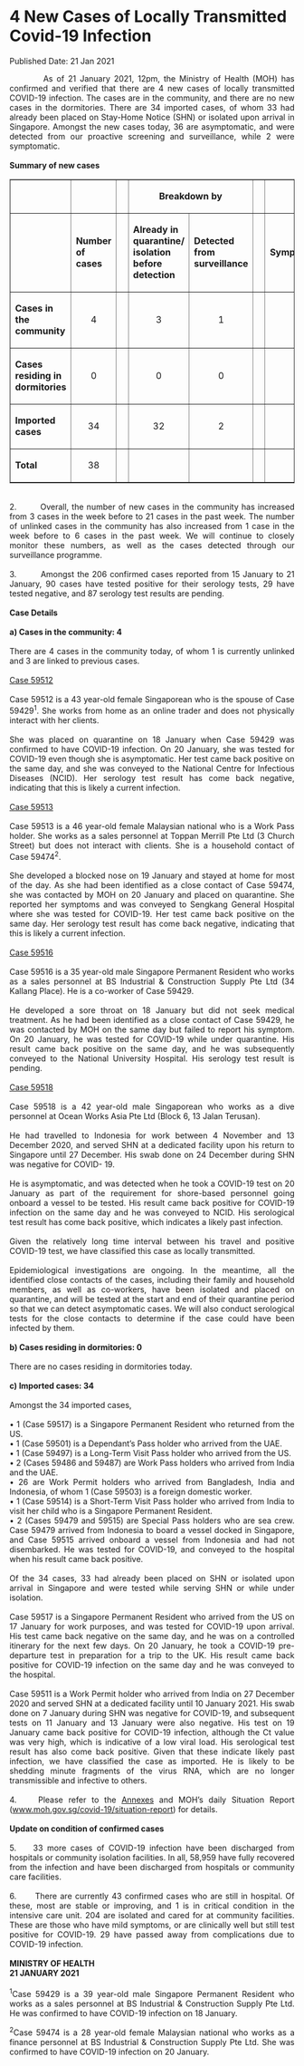 <html>
    <meta http-equiv="Content-Type" content="text/html; charset=utf-8"/>
    <meta charset="utf-8"/>
    <title>4 New Cases of Locally Transmitted Covid-19 Infection</title>
    <body><h1>4 New Cases of Locally Transmitted Covid-19 Infection</h1>
    <p>Published Date: 21 Jan 2021</p> <p style="text-align: justify;">&nbsp; &nbsp; &nbsp; &nbsp; &nbsp;As of 21 January 2021, 12pm, the Ministry of Health (MOH) has confirmed and verified that there are 4 new cases of locally transmitted COVID-19 infection. The cases are in the community, and there are no new cases in the dormitories. There are 34 imported cases, of whom 33 had already been placed on Stay-Home Notice (SHN) or isolated upon arrival in Singapore. Amongst the new cases today, 36 are asymptomatic, and were detected from our proactive screening and surveillance, while 2 were symptomatic.&nbsp;&nbsp;<br><br><strong>Summary of new cases</strong><br> </p><table border="1" cellspacing="0" cellpadding="0" width="605"><tbody><tr><td width="129"><p align="right">&nbsp;</p></td><td width="60"><p>&nbsp;</p></td><td width="16" valign="top"><p>&nbsp;</p></td><td width="192" colspan="2"><p align="center"><strong>Breakdown by</strong></p></td><td width="16" valign="top"><p>&nbsp;</p></td><td width="192" colspan="2"><p align="center"><strong>Breakdown by</strong></p></td></tr><tr><td width="129"><p align="right">&nbsp;</p></td><td width="60"><p><strong>Number of cases</strong></p></td><td width="16" valign="top"><p>&nbsp;</p></td><td width="96"><p><strong>Already in quarantine/ isolation before detection</strong></p></td><td width="96"><p><strong>Detected from surveillance</strong></p></td><td width="16" valign="top"><p>&nbsp;</p></td><td width="96"><p><strong>Symptomatic</strong></p></td><td width="96"><p><strong>Asymptomatic</strong></p></td></tr><tr><td width="129"><p><strong>Cases in the community</strong></p></td><td width="60"><p align="center">4</p></td><td width="16" valign="top"><p align="center">&nbsp;</p></td><td width="96"><p align="center">3</p></td><td width="96"><p align="center">1</p></td><td width="16" valign="top"><p align="center">&nbsp;</p></td><td width="96"><p align="center">2</p></td><td width="96"><p align="center">2</p></td></tr><tr><td width="129"><p><strong>Cases residing in dormitories</strong></p></td><td width="60"><p align="center">0</p></td><td width="16" valign="top"><p align="center">&nbsp;</p></td><td width="96"><p align="center">0</p></td><td width="96"><p align="center">0</p></td><td width="16" valign="top"><p align="center">&nbsp;</p></td><td width="96"><p align="center">0</p></td><td width="96"><p align="center">0</p></td></tr><tr><td width="129"><p><strong>Imported cases</strong></p></td><td width="60"><p align="center">34</p></td><td width="16" valign="top"><p align="center">&nbsp;</p></td><td width="96"><p align="center">32</p></td><td width="96"><p align="center">2</p></td><td width="16" valign="top"><p align="center">&nbsp;</p></td><td width="96"><p align="center">0</p></td><td width="96"><p align="center">34</p></td></tr><tr><td width="129"><p><strong>Total</strong></p></td><td width="60"><p align="center">38</p></td><td width="16" valign="top"><p align="center">&nbsp;</p></td><td width="96"><p align="center">&nbsp;</p></td><td width="96"><p align="center">&nbsp;</p></td><td width="16" valign="top"><p align="center">&nbsp;</p></td><td width="96"><p align="center">&nbsp;</p></td><td width="96"><p align="center">&nbsp;</p></td></tr></tbody></table><p style="text-align: justify;"><br>2.&nbsp; &nbsp; &nbsp; &nbsp; Overall, the number of new cases in the community has increased from 3 cases in the week before to 21 cases in the past week. The number of unlinked cases in the community has also increased from 1 case in the week before to 6 cases in the past week. We will continue to closely monitor these numbers, as well as the cases detected through our surveillance programme.<br><br>3.&nbsp; &nbsp; &nbsp; &nbsp; Amongst the 206 confirmed cases reported from 15 January to 21 January, 90 cases have tested positive for their serology tests, 29 have tested negative, and 87 serology test results are pending.<br><br><strong>Case Details<br></strong><br><strong>a) Cases in the community: 4<br></strong><br>There are 4 cases in the community today, of whom 1 is currently unlinked and 3 are linked to previous cases.<br><br><span style="text-decoration: underline;">Case 59512<br></span><br>Case 59512 is a 43 year-old female Singaporean who is the spouse of Case 59429<sup>1</sup>. She works from home as an online trader and does not physically interact with her clients.&nbsp;<br><br>She was placed on quarantine on 18 January when Case 59429 was confirmed to have COVID-19 infection. On 20 January, she was tested for COVID-19 even though she is asymptomatic. Her test came back positive on the same day, and she was conveyed to the National Centre for Infectious Diseases (NCID). Her serology test result has come back negative, indicating that this is likely a current infection.&nbsp;<br><br><span style="text-decoration: underline;">Case 59513<br></span><br>Case 59513 is a 46 year-old female Malaysian national who is a Work Pass holder. She works as a sales personnel at Toppan Merrill Pte Ltd (3 Church Street) but does not interact with clients. She is a household contact of Case 59474<sup>2</sup>.&nbsp;<br><br>She developed a blocked nose on 19 January and stayed at home for most of the day. As she had been identified as a close contact of Case 59474, she was contacted by MOH on 20 January and placed on quarantine. She reported her symptoms and was conveyed to Sengkang General Hospital where she was tested for COVID-19. Her test came back positive on the same day. Her serology test result has come back negative, indicating that this is likely a current infection.<br><br><span style="text-decoration: underline;">Case 59516<br></span><br>Case 59516 is a 35 year-old male Singapore Permanent Resident who works as a sales personnel at BS Industrial &amp; Construction Supply Pte Ltd (34 Kallang Place). He is a co-worker of Case 59429.&nbsp;<br><br>He developed a sore throat on 18 January but did not seek medical treatment. As he had been identified as a close contact of Case 59429, he was contacted by MOH on the same day but failed to report his symptom. On 20 January, he was tested for COVID-19 while under quarantine. His result came back positive on the same day, and he was subsequently conveyed to the National University Hospital. His serology test result is pending.<br><br><span style="text-decoration: underline;">Case 59518<br></span><br>Case 59518 is a 42 year-old male Singaporean who works as a dive personnel at Ocean Works Asia Pte Ltd (Block 6, 13 Jalan Terusan).&nbsp;<br><br>He had travelled to Indonesia for work between 4 November and 13 December 2020, and served SHN at a dedicated facility upon his return to Singapore until 27 December. His swab done on 24 December during SHN was negative for COVID- 19.&nbsp;<br><br>He is asymptomatic, and was detected when he took a COVID-19 test on 20 January as part of the requirement for shore-based personnel going onboard a vessel to be tested. His result came back positive for COVID-19 infection on the same day and he was conveyed to NCID. His serological test result has come back positive, which indicates a likely past infection.<br><br>Given the relatively long time interval between his travel and positive COVID-19 test, we have classified this case as locally transmitted.<br><br>Epidemiological investigations are ongoing. In the meantime, all the identified close contacts of the cases, including their family and household members, as well as co-workers, have been isolated and placed on quarantine, and will be tested at the start and end of their quarantine period so that we can detect asymptomatic cases. We will also conduct serological tests for the close contacts to determine if the case could have been infected by them.&nbsp;<br><br><strong>b) Cases residing in dormitories: 0<br></strong><br>There are no cases residing in dormitories today.<br><br><strong>c) Imported cases: 34<br></strong><br>Amongst the 34 imported cases,&nbsp;<br><br>• 1 (Case 59517) is a Singapore Permanent Resident who returned from the US.<br>• 1 (Case 59501) is a Dependant’s Pass holder who arrived from the UAE.&nbsp;<br>• 1 (Case 59497) is a Long-Term Visit Pass holder who arrived from the US.&nbsp;<br>• 2 (Cases 59486 and 59487) are Work Pass holders who arrived from India and the UAE.&nbsp;<br>• 26 are Work Permit holders who arrived from Bangladesh, India and Indonesia, of whom 1 (Case 59503) is a foreign domestic worker.<br>• 1 (Case 59514) is a Short-Term Visit Pass holder who arrived from India to visit her child who is a Singapore Permanent Resident.<br>• 2 (Cases 59479 and 59515) are Special Pass holders who are sea crew. Case 59479 arrived from Indonesia to board a vessel docked in Singapore, and Case 59515 arrived onboard a vessel from Indonesia and had not disembarked. He was tested for COVID-19, and conveyed to the hospital when his result came back positive.&nbsp;&nbsp;<br><br>Of the 34 cases, 33 had already been placed on SHN or isolated upon arrival in Singapore and were tested while serving SHN or while under isolation.&nbsp;<br><br>Case 59517 is a Singapore Permanent Resident who arrived from the US on 17 January for work purposes, and was tested for COVID-19 upon arrival. His test came back negative on the same day, and he was on a controlled itinerary for the next few days. On 20 January, he took a COVID-19 pre-departure test in preparation for a trip to the UK. His result came back positive for COVID-19 infection on the same day and he was conveyed to the hospital.<br><br>Case 59511 is a Work Permit holder who arrived from India on 27 December 2020 and served SHN at a dedicated facility until 10 January 2021. His swab done on 7 January during SHN was negative for COVID-19, and subsequent tests on 11 January and 13 January were also negative. His test on 19 January came back positive for COVID-19 infection, although the Ct value was very high, which is indicative of a low viral load. His serological test result has also come back positive. Given that these indicate likely past infection, we have classified the case as imported. He is likely to be shedding minute fragments of the virus RNA, which are no longer transmissible and infective to others.&nbsp;<br><br>4.&nbsp; &nbsp; Please refer to the <a href="/docs/librariesprovider5/default-document-library/annexes08b2a8deca2e41cb9df60278d2bb143b.pdf?sfvrsn=82b13d3e_0" title="Annexes">Annexes</a>&nbsp;and MOH’s daily Situation Report (<a href="http://www.moh.gov.sg/covid-19/situation-report" title="" class="" target="">www.moh.gov.sg/covid-19/situation-report</a>) for details.&nbsp;<br><br><strong>Update on condition of confirmed cases<br></strong><br>5.&nbsp; &nbsp; 33 more cases of COVID-19 infection have been discharged from hospitals or community isolation facilities. In all, 58,959 have fully recovered from the infection and have been discharged from hospitals or community care facilities.&nbsp;<br><br>6.&nbsp; &nbsp; &nbsp; There are currently 43 confirmed cases who are still in hospital. Of these, most are stable or improving, and 1 is in critical condition in the intensive care unit. 204 are isolated and cared for at community facilities. These are those who have mild symptoms, or are clinically well but still test positive for COVID-19. 29 have passed away from complications due to COVID-19 infection.&nbsp;<br><br><strong>MINISTRY OF HEALTH<br>21 JANUARY 2021<br></strong><span style="text-align: left;"><br><sup>1</sup>Case 59429 is a 39 year-old male Singapore Permanent Resident who works as a sales personnel at BS Industrial &amp; Construction Supply Pte Ltd. He was confirmed to have COVID-19 infection on 18 January.</span><strong><br></strong></p><p style="text-align: justify;"><sup>2</sup>Case 59474 is a 28 year-old female Malaysian national who works as a finance personnel at BS Industrial &amp; Construction Supply Pte Ltd. She was confirmed to have COVID-19 infection on 20 January.</p></body>
</html>